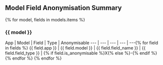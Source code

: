 ## Model Field Anonymisation Summary
{% for model, fields in models.items %}
### {{ model }}
App | Model | Field | Type | Anonymisable
--- | ---   | ---   | ---  | ---{% for field in fields %}
{{ field.app }} | {{ field.model }} | {{ field.field_name }} | {{ field.field_type }} | {% if field.is_anonymisable %}X{% else %}-{% endif %}{% endfor %}
{% endfor %}
